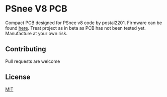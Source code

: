 # PSnee V8 PCB

Compact PCB designed for PSnee v8 code by postal2201. Firmware can be found [here](https://github.com/postal2201/PSNee_V8). Treat project as in beta as PCB has not been tested yet. Manufacture at your own risk.

## Contributing

Pull requests are welcome

## License

[MIT](https://choosealicense.com/licenses/mit/)